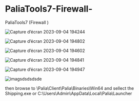# PaliaTools7-Firewall-
PaliaTools7 (Firewall )

![Capture d’écran 2023-09-04 194244](https://github.com/Popolia/PaliaTools7-Firewall-/assets/69745473/3b1559c1-b79a-49cf-9bb1-e5b1dc0ff50f)

![Capture d’écran 2023-09-04 194802](https://github.com/Popolia/PaliaTools7-Firewall-/assets/69745473/0a530410-05f8-4822-83fb-dfddc49a23f5)

![Capture d’écran 2023-09-04 194602](https://github.com/Popolia/PaliaTools7-Firewall-/assets/69745473/7e6754e3-a2f8-424a-ad4b-40f2ebc5bb1f)

![Capture d’écran 2023-09-04 194841](https://github.com/Popolia/PaliaTools7-Firewall-/assets/69745473/7c296aef-ecae-4241-a239-69e0bdf84828)

![Capture d’écran 2023-09-04 194947](https://github.com/Popolia/PaliaTools7-Firewall-/assets/69745473/b292caed-892e-4dbf-aded-585fd283a062)

![imagsdsdsdsde](https://github.com/Popolia/PaliaTools7-Firewall-/assets/69745473/61d86219-47fd-4c27-83f7-a6e75c0b66bb)

then browse to \Palia\Client\Palia\Binaries\Win64 and sellect the Shipping.exe
            or C:\Users\Admin\AppData\Local\Palia\Launcher
